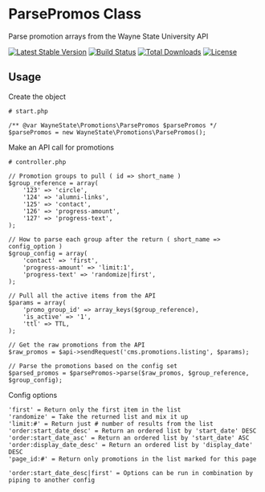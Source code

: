 ParsePromos Class
============

Parse promotion arrays from the Wayne State University API

[![Latest Stable Version](https://poser.pugx.org/waynestate/parse-promos/v/stable.svg)](https://packagist.org/packages/waynestate/parse-promos)
[![Build Status](https://travis-ci.org/waynestate/parse-promos.svg?branch=develop)](https://travis-ci.org/waynestate/parse-promos)
[![Total Downloads](https://poser.pugx.org/waynestate/parse-promos/downloads.svg)](https://packagist.org/packages/waynestate/parse-promos)
[![License](https://poser.pugx.org/waynestate/parse-promos/license.svg)](https://packagist.org/packages/waynestate/parse-promos)

Usage
------------

Create the object

    # start.php

    /** @var WayneState\Promotions\ParsePromos $parsePromos */
    $parsePromos = new WayneState\Promotions\ParsePromos();

Make an API call for promotions

    # controller.php

    // Promotion groups to pull ( id => short_name )
    $group_reference = array(
        '123' => 'circle',
        '124' => 'alumni-links',
        '125' => 'contact',
        '126' => 'progress-amount',
        '127' => 'progress-text',
    );

    // How to parse each group after the return ( short_name => config_option )
    $group_config = array(
        'contact' => 'first',
        'progress-amount' => 'limit:1',
        'progress-text' => 'randomize|first',
    );

    // Pull all the active items from the API
    $params = array(
        'promo_group_id' => array_keys($group_reference),
        'is_active' => '1',
        'ttl' => TTL,
    );

    // Get the raw promotions from the API
    $raw_promos = $api->sendRequest('cms.promotions.listing', $params);

    // Parse the promotions based on the config set
    $parsed_promos = $parsePromos->parse($raw_promos, $group_reference, $group_config);

Config options

    'first' = Return only the first item in the list
    'randomize' = Take the returned list and mix it up
    'limit:#' = Return just # number of results from the list
    'order:start_date_desc' = Return an ordered list by 'start_date' DESC
    'order:start_date_asc' = Return an ordered list by 'start_date' ASC
    'order:display_date_desc' = Return an ordered list by 'display_date' DESC
    'page_id:#' = Return only promotions in the list marked for this page

    'order:start_date_desc|first' = Options can be run in combination by piping to another config
